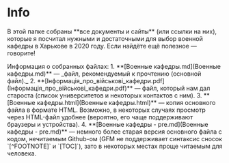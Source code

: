 # Info

<p> В этой папке собраны **все документы и сайты** (или ссылки на них), которые я посчитал нужными и достаточными для выбор военной кафедры в Харькове в 2020 году. Если найдёте ещё полезное — говорите!

<p> Информация о собранных файлах:
1. **[Военные кафедры.md](Военные кафедры.md)** — _файл, рекомендуемый к прочтению (основной файл)._
2. **[Інформація_про_військові_кафедри.pdf](Інформація_про_військові_кафедри.pdf)** — файл, который нам дал староста (список университетов и некоторых контактов с ним).
3. **[Военные кафедры.html](Военные кафедры.html)** — копия основного файла в формате HTML. Возможно, в некоторых случаях просмотр через HTML-файл удобнее (вероятно, его чаще поддерживают браузеры и устройства).
4. **[Военные кафедры - pre.md](Военные кафедры - pre.md)** — немного более старая версия основного файла с кодом, нечитаемым Github-ом (GFM не поддерживает синтаксис сносок `[^FOOTNOTE]` и `[TOC]`), зато в некоторых местах проще читаемым для человека.
